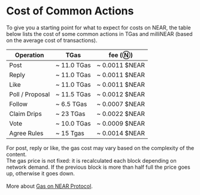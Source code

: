 # Cost of Common Actions

To give you a starting point for what to expect for costs on NEAR, the table below lists the cost of some common actions in TGas and milliNEAR (based on the average cost of transactions).

| Operation       | TGas         | fee (Ⓝ)          |
| --------------- | ------------ | ---------------- |
| Post            | \~ 11.0 TGas |  \~ 0.0011 $NEAR |
| Reply           | \~ 11.0 TGas |  \~ 0.0011 $NEAR |
| Like            | \~ 11.0 TGas |  \~ 0.0011 $NEAR |
| Poll / Proposal | \~ 11.5 TGas |  \~ 0.0012 $NEAR |
| Follow          | \~ 6.5 TGas  | \~ 0.0007 $NEAR  |
| Claim Drips     | \~ 23 TGas   | \~ 0.0022 $NEAR  |
| Vote            | \~ 10.0 TGas | \~ 0.0009 $NEAR  |
| Agree Rules     | \~ 15 Tgas   | \~ 0.0014 $NEAR  |

For post, reply or like, the gas cost may vary based on the complexity of the content.\
The gas price is not fixed: it is recalculated each block depending on network demand. If the previous block is more than half full the price goes up, otherwise it goes down.\
\
More about [Gas on NEAR Protocol](https://docs.near.org/concepts/basics/transactions/gas#how-is-the-gas-price-computed).
